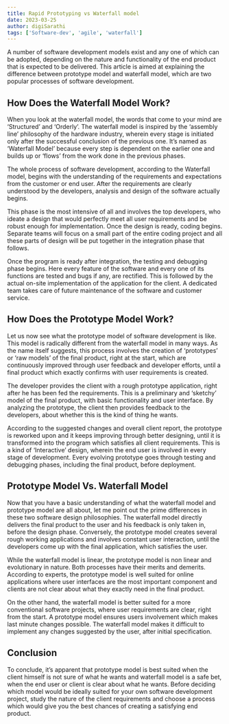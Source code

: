 ```yaml
---
title: Rapid Prototyping vs Waterfall model
date: 2023-03-25
author: digiSarathi
tags: ['Software-dev', 'agile', 'waterfall']
---
```


A number of software development models exist and any one of which can be adopted, depending on the nature and functionality of the end product that is expected to be delivered. This article is aimed at explaining the difference between prototype model and waterfall model, which are two popular processes of software development.

## How Does the Waterfall Model Work?

When you look at the waterfall model, the words that come to your mind are ‘Structured’ and ‘Orderly’. The waterfall model is inspired by the ‘assembly line’ philosophy of the hardware industry, wherein every stage is initiated only after the successful conclusion of the previous one. It’s named as ‘Waterfall Model’ because every step is dependent on the earlier one and builds up or ‘flows’ from the work done in the previous phases.

The whole process of software development, according to the Waterfall model, begins with the understanding of the requirements and expectations from the customer or end user. After the requirements are clearly understood by the developers, analysis and design of the software actually begins.

This phase is the most intensive of all and involves the top developers, who ideate a design that would perfectly meet all user requirements and be robust enough for implementation. Once the design is ready, coding begins. Separate teams will focus on a small part of the entire coding project and all these parts of design will be put together in the integration phase that follows.

Once the program is ready after integration, the testing and debugging phase begins. Here every feature of the software and every one of its functions are tested and bugs if any, are rectified. This is followed by the actual on-site implementation of the application for the client. A dedicated team takes care of future maintenance of the software and customer service.

## How Does the Prototype Model Work?

Let us now see what the prototype model of software development is like. This model is radically different from the waterfall model in many ways. As the name itself suggests, this process involves the creation of ‘prototypes’ or ‘raw models’ of the final product, right at the start, which are continuously improved through user feedback and developer efforts, until a final product which exactly confirms with user requirements is created.

The developer provides the client with a rough prototype application, right after he has been fed the requirements. This is a preliminary and ‘sketchy’ model of the final product, with basic functionality and user interface. By analyzing the prototype, the client then provides feedback to the developers, about whether this is the kind of thing he wants.

According to the suggested changes and overall client report, the prototype is reworked upon and it keeps improving through better designing, until it is transformed into the program which satisfies all client requirements. This is a kind of ‘Interactive’ design, wherein the end user is involved in every stage of development. Every evolving prototype goes through testing and debugging phases, including the final product, before deployment.

## Prototype Model Vs. Waterfall Model

Now that you have a basic understanding of what the waterfall model and prototype model are all about, let me point out the prime differences in these two software design philosophies. The waterfall model directly delivers the final product to the user and his feedback is only taken in, before the design phase. Conversely, the prototype model creates several rough working applications and involves constant user interaction, until the developers come up with the final application, which satisfies the user.

While the waterfall model is linear, the prototype model is non linear and evolutionary in nature. Both processes have their merits and demerits. According to experts, the prototype model is well suited for online applications where user interfaces are the most important component and clients are not clear about what they exactly need in the final product.

On the other hand, the waterfall model is better suited for a more conventional software projects, where user requirements are clear, right from the start. A prototype model ensures users involvement which makes last minute changes possible. The waterfall model makes it difficult to implement any changes suggested by the user, after initial specification.

## Conclusion

To conclude, it’s apparent that prototype model is best suited when the client himself is not sure of what he wants and waterfall model is a safe bet, when the end user or client is clear about what he wants. Before deciding which model would be ideally suited for your own software development project, study the nature of the client requirements and choose a process which would give you the best chances of creating a satisfying end product.

